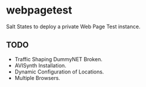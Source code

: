 webpagetest
===========

Salt States to deploy a private Web Page Test instance.

## TODO
 * Traffic Shaping DummyNET Broken.
 * AVISynth Installation.
 * Dynamic Configuration of Locations.
 * Multiple Browsers.
